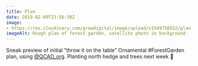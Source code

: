```yaml
---
title: Plan
date: 2019-02-09T23:56:30Z
image: 
- https://res.cloudinary.com/growdigital/image/upload/v1549756552/plan-190209.png
imageAlt: Rough plan of forest garden, satellite photo in background
---
```


Sneak preview of initial “throw it on the table” Ornamental #ForestGarden plan, using [@QCAD_org](https://mobile.twitter.com/qcad_org). Planting north hedge and trees next week 🙂
